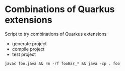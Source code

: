 # Combinations of Quarkus extensions
Script to try combinations of Quarkus extensions
 - generate project
 - compile project
 - test project

```
javac foo.java && rm -rf fooBar_* && java -cp . foo
```